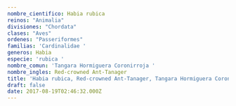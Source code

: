 ```yaml
---
nombre_cientifico: Habia rubica
reinos: "Animalia"
divisiones: "Chordata"
clases: "Aves"
ordenes: "Passeriformes"
familias: 'Cardinalidae '
generos: Habia
especie: 'rubica '
nombre_comun: 'Tangara Hormiguera Coronirroja '
nombre_ingles: Red-crowned Ant-Tanager
title: 'Habia rubica, Red-crowned Ant-Tanager, Tangara Hormiguera Coronirroja '
draft: false
date: 2017-08-19T02:46:32.000Z
---
```


